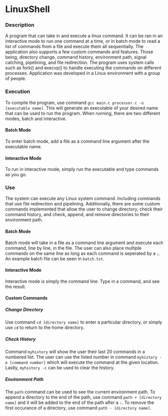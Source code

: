 # LinuxShell
### Description
A program that can take in and execute a linux command. It can be ran in an interactive mode to run one command at a time, or in batch mode to read a list of commands from a file and execute them all sequentially. The application also supports a few custom commands and features. Those being, directory change, command history, environment path, signal catching, pipelining, and file redirection. The program uses system calls such as fork() and execvp() to handle executing the commands on different processes. Application was developed in a Linux environment with a group of people.
### Execution
To compile the program, use command `gcc main.c processor.c -o [executable name]`. This will generate an executable of your desired name that can be used to run the program. 
When running, there are two different modes, batch and interactive. 
#### Batch Mode
To enter batch mode, add a file as a command line argument after the executable name. 
#### Interactive Mode
To run in interactive mode, simply run the executable and type commands as you go. 

### Use
The system can execute any Linux system command. Including commands that use file redirection and pipelining. Additionally, there are some custom commands implemented that allow the user to change directory, check their command history, and check, append, and remove directories to their environment path.
#### Batch Mode
Batch mode will take in a file as a command line argument and execute each command, line by line, in the file. The user can also place multiple commands on the same line as long as each command is seperated by a `;`. An example batch file can be seen in `batch.txt`.
#### Interactive Mode
Interactive mode is simply the command line. Type in a command, and see the result. 
#### Custom Commands
##### Change Directory
Use command `cd [directory name]` to enter a particular directory, or simply use `cd` to return to the home directory.
##### Check History
Command `myhistory` will show the user their last 20 commands in a numbered list. The user can use the listed number in command `myhistory -e [command number]` which will execute the command at the given location. Lastly, `myhistory -c` can be used to clear the history. 
##### Environment Path
The `path` command can be used to see the current environment path. To append a directory to the end of the path, use command `path + [directory name]` and it will be added to the end of the path after a `:`. To remove the first occurance of a directory, use command `path - [directory name]`.
